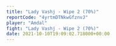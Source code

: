 ```yaml
---
title: "Lady Vashj - Wipe 2 (70%)"
reportCode: "4yrtmDTNkwGfznvJ"
player: "Amdal"
fight: "Lady Vashj - Wipe 2 (70%)"
date: 2021-10-10T19:09:02.718000+00:00
---
```

